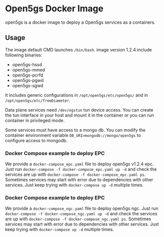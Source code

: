 # Open5gs Docker Image

open5gs is a docker image to deploy a Open5gs services as a containers.

## Usage

The image default CMD launches `/bin/bash`.
image version 1.2.4 include following binaries:
 - open5gs-hssd
 - open5gs-mmed
 - open5gs-pcrfd
 - open5gs-pgwd
 - open5gs-sgwd

It includes generic configurations in `/opt/open5gs/etc/open5gs/` and in `/opt/open5gs/etc/freeDiameter`.

Data plane services need `/dev/ogstun` tun device access. You can create the tun interface in your host and mount it in the container or you can run container in privileged mode.

Some services must have access to a mongo db. You can modify the container environment variable `DB_URI=mongodb://mongo/open5gs` to configure access to mongodb.

### Docker Compose example to deploy EPC

We provide a `docker-compose_epc.yaml` file to deploy open5gs v1.2.4 epc.
Just run `docker-compose -f docker-compose_epc.yaml up -d` and check the services are up with `docker-compose -f docker-compose_epc.yaml ps`.
Sometimes services may start with error due to dependencies with other services. Just keep trying with `docker-compose up -d` multiple times. 


### Docker Compose example to deploy EPC

We provide a `docker-compose_ngc.yaml` file to deploy open5gs ngc.
Just run `docker-compose -f docker-compose_ngc.yaml up -d` and check the services are up with `docker-compose -f docker-compose_ngc.yaml ps`.
Sometimes services may start with error due to dependencies with other services. Just keep trying with `docker-compose up -d` multiple times. 